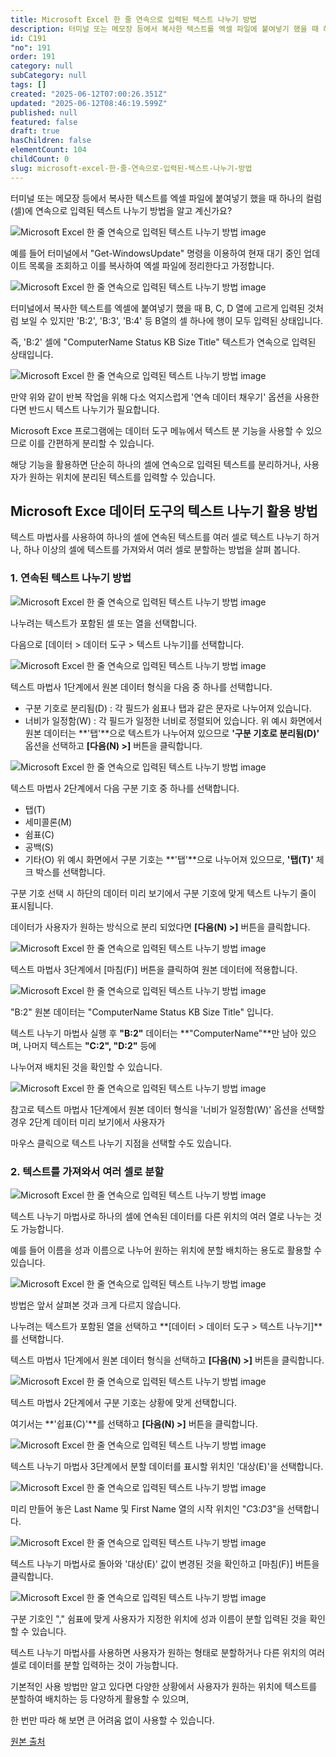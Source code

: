```yaml
---
title: Microsoft Excel 한 줄 연속으로 입력된 텍스트 나누기 방법
description: 터미널 또는 메모장 등에서 복사한 텍스트를 엑셀 파일에 붙여넣기 했을 때 하나의 컬럼(셀)에 연속으로 입력된 텍스트 나누기 방법을 알고 계신가요?
id: C191
"no": 191
order: 191
category: null
subCategory: null
tags: []
created: "2025-06-12T07:00:26.351Z"
updated: "2025-06-12T08:46:19.599Z"
published: null
featured: false
draft: true
hasChildren: false
elementCount: 104
childCount: 0
slug: microsoft-excel-한-줄-연속으로-입력된-텍스트-나누기-방법
---
```


터미널 또는 메모장 등에서 복사한 텍스트를 엑셀 파일에 붙여넣기 했을 때 하나의 컬럼(셀)에 연속으로 입력된 텍스트 나누기 방법을 알고 계신가요?



![Microsoft Excel 한 줄 연속으로 입력된 텍스트 나누기 방법 image](https://image.lemoncloud.io/853bcaea-11c0-4d1e-887c-b368144efa25)

예를 들어 터미널에서 "Get-WindowsUpdate" 명령을 이용하여 현재 대기 중인 업데이트 목록을 조회하고 이를 복사하여 엑셀 파일에 정리한다고 가정합니다.



![Microsoft Excel 한 줄 연속으로 입력된 텍스트 나누기 방법 image](https://image.lemoncloud.io/dac1d8e6-51b7-4b08-a92d-9d549f0245dd)



터미널에서 복사한 텍스트를 엑셀에 붙여넣기 했을 때 B, C, D 열에 고르게 입력된 것처럼 보일 수 있지만 'B:2', 'B:3', 'B:4' 등 B열의 셀 하나에 행이 모두 입력된 상태입니다.

즉, 'B:2' 셀에 "ComputerName Status KB Size Title" 텍스트가 연속으로 입력된 상태입니다.



![Microsoft Excel 한 줄 연속으로 입력된 텍스트 나누기 방법 image](https://image.lemoncloud.io/de273021-0e1d-451e-84ab-ced0ec90c63a)

만약 위와 같이 반복 작업을 위해 다소 억지스럽게 '연속 데이터 채우기' 옵션을 사용한다면 반드시 텍스트 나누기가 필요합니다.

Microsoft Exce 프로그램에는 데이터 도구 메뉴에서 텍스트 분 기능을 사용할 수 있으므로 이를 간편하게 분리할 수 있습니다.

해당 기능을 활용하면 단순히 하나의 셀에 연속으로 입력된 텍스트를 분리하거나, 사용자가 원하는 위치에 분리된 텍스트를 입력할 수 있습니다.



## Microsoft Exce 데이터 도구의 텍스트 나누기 활용 방법



텍스트 마법사를 사용하여 하나의 셀에 연속된 텍스트를 여러 셀로 텍스트 나누기 하거나, 하나 이상의 셀에 텍스트를 가져와서 여러 셀로 분할하는 방법을 살펴 봅니다.



### 1. 연속된 텍스트 나누기 방법



![Microsoft Excel 한 줄 연속으로 입력된 텍스트 나누기 방법 image](https://image.lemoncloud.io/bbe18271-3316-4cd8-ad7a-9a1407520063)

나누려는 텍스트가 포함된 셀 또는 열을 선택합니다.

다음으로 [데이터 > 데이터 도구 > 텍스트 나누기]를 선택합니다.



![Microsoft Excel 한 줄 연속으로 입력된 텍스트 나누기 방법 image](https://image.lemoncloud.io/b5bedc78-c564-429b-a3db-46e58be04cbe)

텍스트 마법사 1단계에서 원본 데이터 형식을 다음 중 하나를 선택합니다.

- 구분 기호로 분리됨(D) : 각 필드가 쉼표나 탭과 같은 문자로 나누어져 있습니다.
- 너비가 일정함(W) : 각 필드가 일정한 너비로 정렬되어 있습니다.
위 예시 화면에서 원본 데이터는 **'탭'**으로 텍스트가 나누어져 있으므로 **'구분 기호로 분리됨(D)'** 옵션을 선택하고 **[다음(N) >]** 버튼을 클릭합니다.



![Microsoft Excel 한 줄 연속으로 입력된 텍스트 나누기 방법 image](https://image.lemoncloud.io/a3333174-3ad4-4298-9315-68354df52827)

텍스트 마법사 2단계에서 다음 구분 기호 중 하나를 선택합니다.

- 탭(T)
- 세미콜론(M)
- 쉼표(C)
- 공백(S)
- 기타(O)
위 예시 화면에서 구분 기호는 **'탭'**으로 나누어져 있으므로, **'탭(T)'** 체크 박스를 선택합니다.

구분 기호 선택 시 하단의 데이터 미리 보기에서 구분 기호에 맞게 텍스트 나누기 줄이 표시됩니다.

데이터가 사용자가 원하는 방식으로 분리 되었다면 **[다음(N) >]** 버튼을 클릭합니다.



![Microsoft Excel 한 줄 연속으로 입력된 텍스트 나누기 방법 image](https://image.lemoncloud.io/1a10f1e5-865c-4a0b-816f-4401d428e89e)

텍스트 마법사 3단계에서 [마침(F)] 버튼을 클릭하여 원본 데이터에 적용합니다.



![Microsoft Excel 한 줄 연속으로 입력된 텍스트 나누기 방법 image](https://image.lemoncloud.io/3ab99f63-6c06-46da-8502-9ae1256ff46f)

"B:2" 원본 데이터는 "ComputerName Status KB Size Title" 입니다.

텍스트 나누기 마법사 실행 후 **"B:2"** 데이터는 **"ComputerName"**만 남아 있으며, 나머지 텍스트는 **"C:2", "D:2"** 등에 

나누어져 배치된 것을 확인할 수 있습니다.



![Microsoft Excel 한 줄 연속으로 입력된 텍스트 나누기 방법 image](https://image.lemoncloud.io/f5708c36-373a-4d43-a9c6-4ba7ce11949d)

참고로 텍스트 마법사 1단계에서 원본 데이터 형식을 '너비가 일정함(W)' 옵션을 선택할 경우 2단계 데이터 미리 보기에서 사용자가 

마우스 클릭으로 텍스트 나누기 지점을 선택할 수도 있습니다.



### 2. 텍스트를 가져와서 여러 셀로 분할



![Microsoft Excel 한 줄 연속으로 입력된 텍스트 나누기 방법 image](https://image.lemoncloud.io/73b703cf-11f9-407f-91d9-4ee641f3f505)

텍스트 나누기 마법사로 하나의 셀에 연속된 데이터를 다른 위치의 여러 열로 나누는 것도 가능합니다.

예를 들어 이름을 성과 이름으로 나누어 원하는 위치에 분할 배치하는 용도로 활용할 수 있습니다.



![Microsoft Excel 한 줄 연속으로 입력된 텍스트 나누기 방법 image](https://image.lemoncloud.io/53cffe5f-c586-4b4b-812c-c6f396229ef3)

방법은 앞서 살펴본 것과 크게 다르지 않습니다.

나누려는 텍스트가 포함된 열을 선택하고 **[데이터 > 데이터 도구 > 텍스트 나누기]**를 선택합니다.

텍스트 마법사 1단계에서 원본 데이터 형식을 선택하고 **[다음(N) >]** 버튼을 클릭합니다.



![Microsoft Excel 한 줄 연속으로 입력된 텍스트 나누기 방법 image](https://image.lemoncloud.io/59c0d43c-6749-4295-a278-aea377377e96)

텍스트 마법사 2단계에서 구분 기호는 상황에 맞게 선택합니다.

여기서는 **'쉽표(C)'**를 선택하고 **[다음(N) >]** 버튼을 클릭합니다.



![Microsoft Excel 한 줄 연속으로 입력된 텍스트 나누기 방법 image](https://image.lemoncloud.io/624fa0af-a19d-4812-8830-6ffc53d56e3f)

텍스트 나누기 마법사 3단계에서 분할 데이터를 표시할 위치인 '대상(E)'을 선택합니다.



![Microsoft Excel 한 줄 연속으로 입력된 텍스트 나누기 방법 image](https://image.lemoncloud.io/0e276787-cb89-4817-8210-0d7bc4d601c2)

미리 만들어 놓은 Last Name 및 First Name 열의 시작 위치인 "$C$3:$D$3"을 선택합니다.



![Microsoft Excel 한 줄 연속으로 입력된 텍스트 나누기 방법 image](https://image.lemoncloud.io/8e75a1eb-31d3-4b14-94b2-9ac7810f1448)

텍스트 나누기 마법사로 돌아와 '대상(E)' 값이 변경된 것을 확인하고 [마침(F)] 버튼을 클릭합니다.



![Microsoft Excel 한 줄 연속으로 입력된 텍스트 나누기 방법 image](https://image.lemoncloud.io/eb3292ee-faef-4819-9eb5-90b842ac8a3f)

구분 기호인 "," 쉼표에 맞게 사용자가 지정한 위치에 성과 이름이 분할 입력된 것을 확인할 수 있습니다.

텍스트 나누기 마법사를 사용하면 사용자가 원하는 형태로 분할하거나 다른 위치의 여러 셀로 데이터를 분할 입력하는 것이 가능합니다.

기본적인 사용 방법만 알고 있다면 다양한 상황에서 사용자가 원하는 위치에 텍스트를 분할하여 배치하는 등 다양하게 활용할 수 있으며, 

한 번만 따라 해 보면 큰 어려움 없이 사용할 수 있습니다.



[원본 출처](https://geekorea.com/split-text-into-different-columns-excel)
